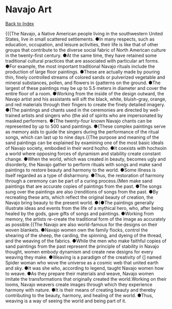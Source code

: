 # Navajo Art
[Back to Index](https://github.com/windows10010/tpoExtractor/blob/master/README.md)

{{{The Navajo, a Native American people living in the southwestern United States, live in small scattered settlements. ●In many respects, such as education, occupation, and leisure activities, their life is like that of other groups that contribute to the diverse social fabric of North American culture in the twenty-first century. ●At the same time, they have retained some traditional cultural practices that are associated with particular art forms. ●For example, the most important traditional Navajo rituals include the production of large floor paintings. ●These are actually made by pouring thin, finely controlled streams of colored sands or pulverized vegetable and mineral substances, pollen, and flowers in {patterns on the ground. ●The largest of these paintings may be up to 5.5 meters in diameter and cover the entire floor of a room. ●Working from the inside of the design outward, the Navajo artist and his assistants will sift the black, white, bluish-gray, orange, and red materials through their fingers to create the finely detailed imagery. ●{The paintings and chants used in the ceremonies are directed by well-trained artists and singers who {the aid of spirits who are impersonated by masked performers. ●{The twenty-four known Navajo chants can be represented by up to 500 sand paintings. ●{These complex paintings serve as memory aids to guide the singers during the performance of the ritual songs, which can last up to nine days.{{The purpose and meaning of the sand paintings can be explained by examining one of the most basic ideals of Navajo society, embodied in their word hozho. ●It coexists with hochxoin a world where opposing forces of dynamism and stability create constant change. ●When the world, which was created in beauty, becomes ugly and disorderly, the Navajo gather to perform rituals with songs and make sand paintings to restore beauty and harmony to the world. ●Some illness is itself regarded as a type of disharmony. ●Thus, the restoration of harmony through a ceremony can be part of a curing process.{Men make sand paintings that are accurate copies of paintings from the past. ●The songs sung over the paintings are also {renditions of songs from the past. ●By recreating these arts, which reflect the original beauty of creation, the Navajo bring beauty to the present world. ●{●The paintings generally illustrate ideas and events from the life of a mythical hero, who, after being healed by the gods, gave gifts of songs and paintings. ●Working from memory, the artists re-create the traditional form of the image as accurately as possible.{{The Navajo are also world-famous for the designs on their woven blankets. ●Navajo women own the family flocks, control the shearing of the sheep, the carding, the spinning, and dyeing of the thread, and the weaving of the fabrics. ●While the men who make faithful copies of sand paintings from the past represent the principle of stability in Navajo thought, women embody dynamism and create new designs for every weaving they make. ●Weaving is a paradigm of the creativity of {] named Spider woman who wove the universe as a cosmic web that united earth and sky. ●It was she who, according to legend, taught Navajo women how to weave. ●As they prepare their materials and weave, Navajo women imitate the transformations that originally created the world.Working on their looms, Navajo weavers create images through which they experience harmony with nature. ●It is their means of creating beauty and thereby contributing to the beauty, harmony, and healing of the world. ●Thus, weaving is a way of seeing the world and being part of it.